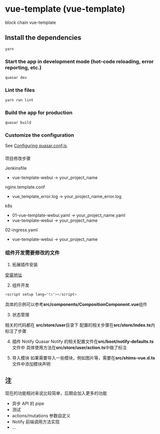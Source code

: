 # vue-template (vue-template)

block chain vue-template

## Install the dependencies

```bash
yarn
```

### Start the app in development mode (hot-code reloading, error reporting, etc.)

```bash
quasar dev
```

### Lint the files

```bash
yarn run lint
```

### Build the app for production

```bash
quasar build
```

### Customize the configuration

See [Configuring quasar.conf.js](https://quasar.dev/quasar-cli/quasar-conf-js).

###

项目修改步骤

Jenkinsfile

- vue-template-webui -> your_project_name

nginx.template.conf

- vue_template_error.log -> your_project_name_error.log

k8s

- 01-vue-template-webui.yaml -> your_project_name.yaml
- vue-template-webui -> your_project_name

02-ingress.yaml

- vue-template-webui -> your_project_name

### 组件开发需要修改的文件

1. 拓展插件安装

[安装地址](https://devtools.vuejs.org/guide/installation.html)

2. 组件开发

```ts
<script setup lang="ts"></script>
```

具体的示例可以参考**src/components/CompositionComponent.vue**组件

3. 状态管理

相关的代码都在 **src/store/user**目录下
配置的相关步骤在**src/store/index.ts**内标注了步骤

4. 插件 Notify
   Quasar Notify 的相关配置文件在**src/boot/notify-defaults.ts**文件中
   具体使用方法在**src/store/user/action.ts**中做了标注

5. 导入模块
   如果需要导入一些模块，例如图片等，需要在**src/shims-vue.d.ts**文件中添加模块声明

## 注

现在的功能相对来说比较简单，后期会加入更多的功能

- 异步 API 的 pipe
- 测试
- actions/mutations 参数自定义
- Notify 前端调用方法实现
- ...
